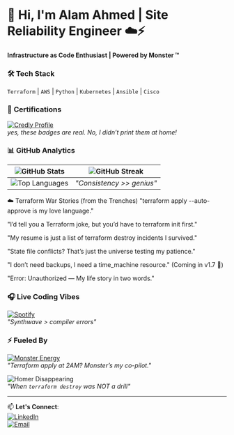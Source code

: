 # 👋 Hi, I'm Alam Ahmed | Site Reliability Engineer  ☁️⚡  

**Infrastructure as Code Enthusiast | Powered by Monster ™**  

### 🛠️ **Tech Stack**  
`Terraform` | `AWS` | `Python` | `Kubernetes` | `Ansible` | `Cisco`  

### 📜 **Certifications**  
[![Credly Profile](https://img.shields.io/badge/-View_all_my_badges-FF6B00?logo=credly&logoColor=white)](https://www.credly.com/users/alam-zaib-ahmad)  
*yes, these badges are real. No, I didn’t print them at home!*  

### 📊 **GitHub Analytics**  
| ![GitHub Stats](https://github-readme-stats.vercel.app/api?username=SREAlam&show_icons=true&theme=radical&hide_border=true&include_all_commits=true) | ![GitHub Streak](https://streak-stats.demolab.com?user=SREAlam&theme=radical&hide_border=true) |  
|-----------------------------------------------------------------------------------------------------------------------------------------------------|------------------------------------------------------------------------------------------------|  
| ![Top Languages](https://github-readme-stats.vercel.app/api/top-langs/?username=SREAlam&layout=compact&theme=radical&hide_border=true&langs_count=6) | *"Consistency >> genius"*                                                                      |  

☁️ Terraform War Stories (from the Trenches)
"terraform apply --auto-approve is my love language."

"I’d tell you a Terraform joke, but you’d have to terraform init first."

"My resume is just a list of terraform destroy incidents I survived."

"State file conflicts? That’s just the universe testing my patience."

"I don’t need backups, I need a time_machine resource." (Coming in v1.7 🤞)

"Error: Unauthorized — My life story in two words."

### 🎧 **Live Coding Vibes**  
[![Spotify](https://img.shields.io/badge/-Current_Playlist-1DB954?logo=spotify)](https://open.spotify.com/user/73jlo6ahduutlscm3hbxbg7zf)  
*"Synthwave > compiler errors"*  

### ⚡ **Fueled By**  
[![Monster Energy](https://img.shields.io/badge/-Monster_Ultra™-000000?logo=monster&logoColor=white)](https://www.monsterenergy.com/)  
*"Terraform apply at 2AM? Monster’s my co-pilot."*  

![Homer Disappearing](https://media.giphy.com/media/12XMGIWtrHBl5e/giphy.gif)  
*"When `terraform destroy` was NOT a drill"*  

---
📫 **Let's Connect**:  
[![LinkedIn](https://img.shields.io/badge/-Connect_on_LinkedIn-0077B5?logo=linkedin)](https://www.linkedin.com/in/alam-ahmed-133360291/)  
[![Email](https://img.shields.io/badge/-Email_Me-D14836?logo=gmail)](mailto:alamzaibahmad615@gmail.com)  
